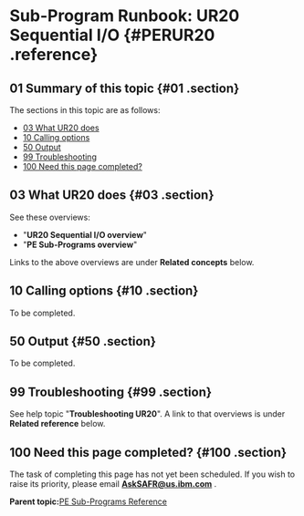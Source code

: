 # Sub-Program Runbook: UR20 Sequential I/O {#PERUR20 .reference}

## 01 Summary of this topic {#01 .section}

The sections in this topic are as follows:

-   [03 What UR20 does](PERUR20.md#03)
-   [10 Calling options](PERUR20.md#10)
-   [50 Output](PERUR20.md#50)
-   [99 Troubleshooting](PERUR20.md#99)
-   [100 Need this page completed?](PERUR20.md#100)

## 03 What UR20 does {#03 .section}

See these overviews:

-   "**UR20 Sequential I/O overview**"
-   "**PE Sub-Programs overview**"

Links to the above overviews are under **Related concepts** below.

## 10 Calling options {#10 .section}

To be completed.

## 50 Output {#50 .section}

To be completed.

## 99 Troubleshooting {#99 .section}

See help topic "**Troubleshooting UR20**". A link to that overviews is under **Related reference** below.

## 100 Need this page completed? {#100 .section}

The task of completing this page has not yet been scheduled. If you wish to raise its priority, please email **AskSAFR@us.ibm.com** .

**Parent topic:**[PE Sub-Programs Reference](../html/AAR560PMSubProgRef.md)

